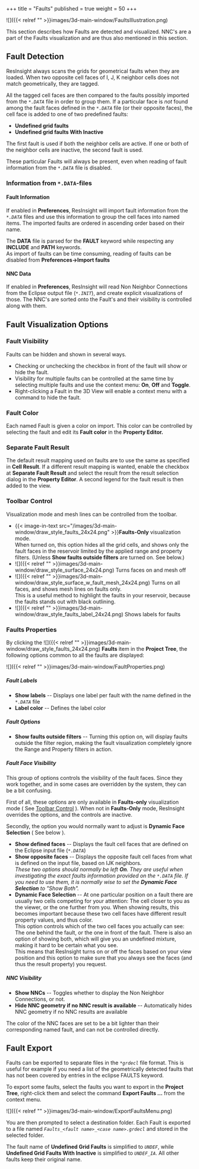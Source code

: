 +++
title = "Faults"
published = true
weight = 50
+++

![]({{< relref "" >}}images/3d-main-window/FaultsIllustration.png)

This section describes how Faults are detected and visualized. NNC's are a part of the Faults visualization and are thus also mentioned in this section. 

## Fault Detection

ResInsight always scans the grids for geometrical faults when they are loaded. When two opposite cell faces of I, J, K neighbor cells does not match geometrically, they are tagged. 

All the tagged cell faces are then compared to the faults possibly imported from the _`*.DATA`_ file in order to group them. If a particular face is *not* found among the fault faces defined in the _`*.DATA`_ file (or their opposite faces), the cell face is added to one of two predefined faults: 

- **Undefined grid faults** 
- **Undefined grid faults With Inactive** 
 
The first fault is used if both the neighbor cells are active. If one or both of the neighbor cells are inactive, the second fault is used. 

These particular Faults will always be present, even when reading of fault information from the _`*.DATA`_ file is disabled.

### Information from `*.DATA`-files

#### Fault Information
If enabled in **Preferences**, ResInsight will import fault information from the _`*.DATA`_ files and use this information to group the cell faces into named items. The imported faults are ordered in ascending order based on their name.

<div class="note info">
The <b>DATA</b> file is parsed for the <b>FAULT</b> keyword while respecting any <b>INCLUDE</b> and <b>PATH</b> keywords.<br>
As import of faults can be time consuming, reading of faults can be disabled from <b>Preferences->Import faults</b>
</div>

#### NNC Data
If enabled in **Preferences**, ResInsight will read Non Neighbor Connections from the Eclipse output file (_`*.INIT`_), and create explicit visualizations of those. 
The NNC's are sorted onto the Fault's and their visibility is controlled along with them.

## Fault Visualization Options

### Fault Visibility
Faults can be hidden and shown in several ways. 

- Checking or unchecking the checkbox in front of the fault will show or hide the fault. 
- Visibility for multiple faults can be controlled at the same time by selecting multiple faults and use the context menu: **On**, **Off** and **Toggle**. 
- Right-clicking a Fault in the 3D View will enable a context menu with a command to hide the fault.

### Fault Color
Each named Fault is given a color on import. This color can be controlled by selecting the fault and edit its  **Fault color** in the **Property Editor.**

### Separate Fault Result
The default result mapping used on faults are to use the same as specified in **Cell Result**. If a different result mapping is wanted, enable the checkbox at **Separate Fault Result** and select the result from the result selection dialog in the **Property Editor**. A second legend for the fault result is then added to the view.

### Toolbar Control
Visualization mode and mesh lines can be controlled from the toolbar.

- {{< image-in-text src="/images/3d-main-window/draw_style_faults_24x24.png" >}}**Faults-Only** visualization mode. 
   <br>When turned on, this option hides all the grid cells, and shows only the fault faces in the reservoir limited by the applied range and property filters. (Unless **Show faults outside filters** are turned on. See below.)
- ![]({{< relref "" >}}images/3d-main-window/draw_style_surface_24x24.png) Turns faces on and mesh off
- ![]({{< relref "" >}}images/3d-main-window/draw_style_surface_w_fault_mesh_24x24.png) Turns on all faces, and shows mesh lines on faults only.
   <br> This is a useful method to highlight the faults in your reservoir, because the faults stands out with black outlining. 
- ![]({{< relref "" >}}images/3d-main-window/draw_style_faults_label_24x24.png) Shows labels for faults  

### Faults Properties
By clicking the ![]({{< relref "" >}}images/3d-main-window/draw_style_faults_24x24.png) **Faults** item in the **Project Tree**, the following options common to all the faults are displayed: 

 ![]({{< relref "" >}}images/3d-main-window/FaultProperties.png)
 
##### Fault Labels
- **Show labels** -- Displays one label per fault with the name defined in the _`*.DATA`_ file
- **Label color** -- Defines the label color
 
##### Fault Options
- **Show faults outside filters** -- Turning this option on, will display faults outside the filter region, making the fault visualization completely ignore the Range and Property filters in action.

##### Fault Face Visibility
This group of options controls the visibility of the fault faces. Since they work together, and in some cases are overridden by the system, they can be a bit confusing. 

First of all, these options are only available in **Faults-only** visualization mode ( See [Toolbar Control](#toolbar-control) ). When not in **Faults-Only** mode, ResInsight overrides the options, and the controls are inactive. 

Secondly, the option you would normally want to adjust is **Dynamic Face Selection** ( See below ).

- **Show defined faces** -- Displays the fault cell faces that are defined on the Eclipse input file (_`*.DATA`_)
- **Show opposite faces** -- Displays the opposite fault cell faces from what is defined on the input file, based on IJK neighbors.  
  *These two options should normally be left **On**. They are useful when investigating the exact faults information provided on the `*.DATA` file. If you need to use them, it is normally wise to set the **Dynamic Face Selection** to "Show Both".*
- **Dynamic Face Selection** -- At one particular position on a fault there are usually two cells competing for your attention: The cell closer to you as the viewer, or the one further from you. When showing results, this becomes important because these two cell faces have different result property values, and thus color.  
  This option controls which of the two cell faces you actually can see: The one behind the fault, or the one in front of the fault. There is also an option of showing both, which will give you an undefined mixture, making it hard to be certain what you see.  
  This means that ResInsight turns on or off the faces based on your view position and this option to make sure that you always see the faces (and thus the result property) you request.

##### NNC Visibility
 
- **Show NNCs** -- Toggles whether to display the Non Neighbor Connections, or not.
- **Hide NNC geometry if no NNC result is available** -- Automatically hides NNC geometry if no NNC results are available

<div class="note info">
The color of the NNC faces are set to be a bit lighter than their corresponding named fault, and can not be controlled directly.
</div>

## Fault Export

Faults can be exported to separate files in the _`*grdecl`_ file format. This is useful for example if you need a list of the geometrically detected faults that has not been covered by entries in the eclipse FAULTS keyword.  

To export some faults, select the faults you want to export in the **Project Tree**, right-click them and select the command **Export Faults ...** from the context menu.

 ![]({{< relref "" >}}images/3d-main-window/ExportFaultsMenu.png)

You are then prompted to select a destination folder. Each Fault is exported to a file named _`Faults_<fault name>_<case name>.grdecl`_ and stored in the selected folder. 

The fault name of **Undefined Grid Faults** is simplified to _`UNDEF`_, while **Undefined Grid Faults With Inactive** is simplified to _`UNDEF_IA`_. All other faults keep their original name.


